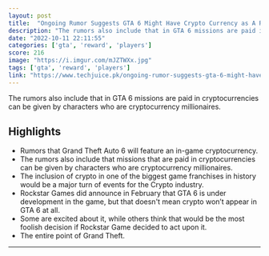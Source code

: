 ```yaml
---
layout: post
title:  "Ongoing Rumor Suggests GTA 6 Might Have Crypto Currency as A Reward System"
description: "The rumors also include that in GTA 6 missions are paid in cryptocurrencies can be given by characters who are cryptocurrency millionaires."
date: "2022-10-11 22:11:55"
categories: ['gta', 'reward', 'players']
score: 216
image: "https://i.imgur.com/mJZTWXx.jpg"
tags: ['gta', 'reward', 'players']
link: "https://www.techjuice.pk/ongoing-rumor-suggests-gta-6-might-have-crypto-currency-as-a-reward-system/"
---
```


The rumors also include that in GTA 6 missions are paid in cryptocurrencies can be given by characters who are cryptocurrency millionaires.

## Highlights

- Rumors that Grand Theft Auto 6 will feature an in-game cryptocurrency.
- The rumors also include that missions that are paid in cryptocurrencies can be given by characters who are cryptocurrency millionaires.
- The inclusion of crypto in one of the biggest game franchises in history would be a major turn of events for the Crypto industry.
- Rockstar Games did announce in February that GTA 6 is under development in the game, but that doesn't mean crypto won’t appear in GTA 6 at all.
- Some are excited about it, while others think that would be the most foolish decision if Rockstar Game decided to act upon it.
- The entire point of Grand Theft.

---
